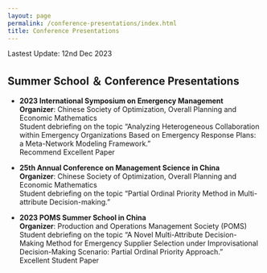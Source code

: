 ```yaml
---
layout: page
permalink: /conference-presentations/index.html
title: Conference Presentations
---
```


Lastest Update: 12nd Dec 2023&nbsp;

## Summer School ＆ Conference Presentations

- **2023 International Symposium on Emergency Management** <br> **Organizer**: Chinese Society of Optimization, Overall Planning and Economic Mathematics <br>Student debriefing on the topic “Analyzing Heterogeneous Collaboration within Emergency Organizations Based on Emergency Response Plans: a Meta-Network Modeling Framework.”<br> Recommend Excellent Paper

- **25th Annual Conference on Management Science in China** <br> **Organizer**: Chinese Society of Optimization, Overall Planning and Economic Mathematics <br>Student debriefing on the topic “Partial Ordinal Priority Method in Multi-attribute Decision-making.”

- **2023 POMS Summer School in China** <br> **Organizer**: Production and Operations Management Society (POMS) <br>Student debriefing on the topic “A Novel Multi-Attribute Decision-Making Method for Emergency Supplier Selection under Improvisational Decision-Making Scenario: Partial Ordinal Priority Approach.”<br> Excellent Student Paper


